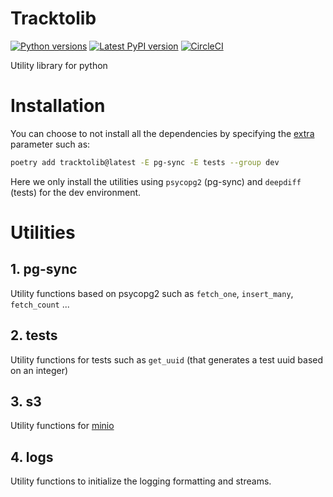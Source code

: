 # Tracktolib

[![Python versions](https://img.shields.io/pypi/pyversions/tracktolib)](https://pypi.python.org/pypi/tracktolib)
[![Latest PyPI version](https://img.shields.io/pypi/v/tracktolib?logo=pypi)](https://pypi.python.org/pypi/tracktolib)
[![CircleCI](https://circleci.com/gh/Tracktor/tracktolib/tree/master.svg?style=shield)](https://app.circleci.com/pipelines/github/Tracktor/tracktolib?branch=master)

Utility library for python

# Installation

You can choose to not install all the dependencies by specifying
the [extra](https://python-poetry.org/docs/cli/#options-4) parameter such as:

```bash
poetry add tracktolib@latest -E pg-sync -E tests --group dev 
```

Here we only install the utilities using `psycopg2` (pg-sync) and `deepdiff` (tests) for the dev environment.

# Utilities

## 1. pg-sync

Utility functions based on psycopg2 such as `fetch_one`, `insert_many`, `fetch_count` ...

## 2. tests

Utility functions for tests such as `get_uuid` (that generates a test uuid based on an integer)

## 3. s3

Utility functions for [minio](https://min.io/docs/minio/linux/developers/python/API.html)

## 4. logs

Utility functions to initialize the logging formatting and streams.
